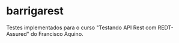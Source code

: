 # barrigarest

Testes implementados para o curso "Testando API Rest com REDT-Assured" do Francisco Aquino.
